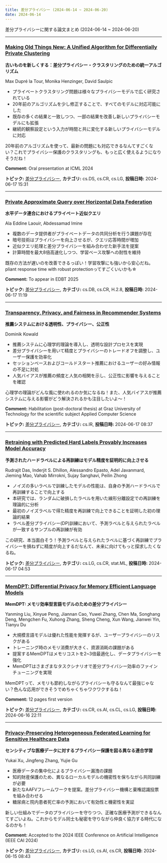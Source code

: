 ```yaml
---
title: 差分プライバシー (2024-06-14 ~ 2024-06-20)
date: 2024-06-14
---
```


差分プライバシーに関する論文まとめ (2024-06-14 ~ 2024-06-20)


- - -

### [Making Old Things New: A Unified Algorithm for Differentially Private Clustering](http://arxiv.org/abs/2406.11649)

**古いものを新しくする：差分プライバシー・クラスタリングのための統一アルゴリズム**

Max Dupré la Tour, Monika Henzinger, David Saulpic

- プライベートクラスタリング問題は様々なプライバシーモデルで広く研究されている
- 20年前のアルゴリズムを少し修正することで、すべてのモデルに対応可能にした
- 既存の多くの結果と一致しつつ、一部の結果を改善し新しいプライバシーモデルにも拡張
- 継続的観察設定という入力が時間と共に変化する新しいプライバシーモデルに対応

20年前のアルゴリズムを使って、最新の問題にも対応できるなんてすごくない？これでプライバシー保護のクラスタリングも、もっと広く使えるようになりそうだね！

**Comment:** Oral presentation at ICML 2024

**トピック:** [差分プライバシー](../../dp), **カテゴリ:** cs.DS, cs.CR, cs.LG, **投稿日時:** 2024-06-17 15:31


- - -

### [Private Approximate Query over Horizontal Data Federation](http://arxiv.org/abs/2406.11421)

**水平データ連合におけるプライベート近似クエリ**

Ala Eddine Laouir, Abdessamad Imine

- 複数のデータ提供者がプライベートデータの共同分析を行う課題が存在
- 暗号技術はプライバシーを向上させるが、クエリ応答時間が増加
- 近似クエリ処理と差分プライバシーを組み合わせた新手法を提案
- 計算時間を最大8倍高速化しつつ、学習ベース攻撃への耐性を維持

既存の方法が遅いのを改善できるっぽい！学習攻撃にも強いから安心だね。pliant response time with robust protectionってすごくいいかも☆

**Comment:** To appear in EDBT 2025

**トピック:** [差分プライバシー](../../dp), **カテゴリ:** cs.DB, cs.CR, H.2.8, **投稿日時:** 2024-06-17 11:19


- - -

### [Transparency, Privacy, and Fairness in Recommender Systems](http://arxiv.org/abs/2406.11323)

**推薦システムにおける透明性、プライバシー、公正性**

Dominik Kowald

- 推薦システムに心理学的理論を導入し、透明な設計プロセスを実現
- 差分プライバシーを用いて精度とプライバシーのトレードオフを調整し、ユーザー保護を効率化
- セッションベースおよびコールドスタート推薦におけるユーザーの好み情報の不足に対処
- 人気バイアスが推薦の頻度と人気の相関を示し、公正性に影響を与えることを確認

心理学の理論がどんな風に使われるのか気になるね！また、人気バイアスが推薦システムに与える影響がどう解決されるかも注目したいよ～！

**Comment:** Habilitation (post-doctoral thesis) at Graz University of Technology   for the scientific subject Applied Computer Science

**トピック:** [差分プライバシー](../../dp), **カテゴリ:** cs.IR, **投稿日時:** 2024-06-17 08:37


- - -

### [Retraining with Predicted Hard Labels Provably Increases Model Accuracy](http://arxiv.org/abs/2406.11206)

**予測されたハードラベルによる再訓練はモデル精度を証明的に向上させる**

Rudrajit Das, Inderjit S. Dhillon, Alessandro Epasto, Adel Javanmard, Jieming Mao, Vahab Mirrokni, Sujay Sanghavi, Peilin Zhong

- ノイズの多いラベルで訓練したモデルの性能は、自身の予測ハードラベルで再訓練することで向上する
- 本研究では、ランダムに破損したラベルを用いた線形分離設定での再訓練を理論的に分析
- 最初のノイズラベルで得た精度を再訓練で向上できることを証明した初の理論的結果
- ラベル差分プライバシー(DP)訓練において、予測ラベルと与えられたラベルが一致するサンプルの再訓練が有効

この研究、本当面白そう！予測ラベルと与えられたラベルに基づく再訓練でプライバシーを損ねずに精度が向上するだなんて、未来に向けてもっと探求したくなるね。



**トピック:** [差分プライバシー](../../dp), **カテゴリ:** cs.LG, cs.CR, stat.ML, **投稿日時:** 2024-06-17 04:53


- - -

### [MemDPT: Differential Privacy for Memory Efficient Language Models](http://arxiv.org/abs/2406.11087)

**MemDPT: メモリ効率型言語モデルのための差分プライバシー**

Yanming Liu, Xinyue Peng, Jiannan Cao, Yuwei Zhang, Chen Ma, Songhang Deng, Mengchen Fu, Xuhong Zhang, Sheng Cheng, Xun Wang, Jianwei Yin, Tianyu Du

- 大規模言語モデルは優れた性能を発揮するが、ユーザープライバシーのリスクがある
- トレーニング時のメモリ消費が大きく、資源消耗の課題がある
- 提案するMemDPTはメモリコストを2~3倍最適化し、データプライバシーを強化
- MemDPTはさまざまなタスクシナリオで差分プライバシー効率のファインチューニングを実現

MemDPTって、メモリも節約しながらプライバシーも守るなんて最強じゃない？色んな応用ができそうでめちゃくちゃワクワクするね！

**Comment:** 12 pages first version

**トピック:** [差分プライバシー](../../dp), **カテゴリ:** cs.CR, cs.AI, cs.CL, cs.LG, **投稿日時:** 2024-06-16 22:11


- - -

### [Privacy-Preserving Heterogeneous Federated Learning for Sensitive Healthcare Data](http://arxiv.org/abs/2406.10563)

**センシティブな医療データに対するプライバシー保護を図る異なる連合学習**

Yukai Xu, Jingfeng Zhang, Yujie Gu

- 医療データの集中化によるプライバシー漏洩の課題
- 知的財産保護のため、異なるローカルモデルの機密性を保ちながら共同訓練が必要
- 新たなAAFVフレームワークを提案。差分プライバシー機構と棄権認識投票を組み合わせる
- 糖尿病と院内患者死亡率の予測において有効性と機密性を実証

新しい仕組みでデータのプライバシーを守りつつ、正確な医療予測ができるなんてすごいよね。これからモデル同士も秘密を守りながら仲良く協力する時代になるのかも！

**Comment:** Accepted to the 2024 IEEE Conference on Artificial Intelligence (IEEE   CAI 2024)

**トピック:** [差分プライバシー](../../dp), **カテゴリ:** cs.LG, cs.AI, cs.CR, **投稿日時:** 2024-06-15 08:43
